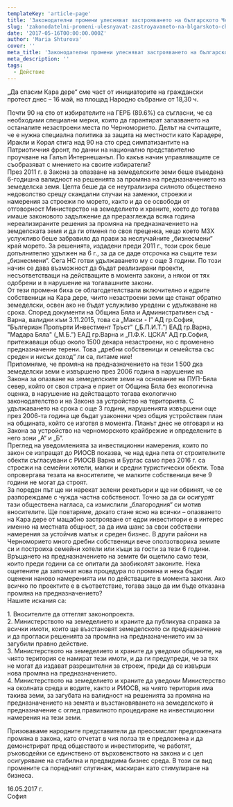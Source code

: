 ```yaml
---
templateKey: 'article-page'
title: 'Законодателни промени улесняват застрояването на българското Черноморие, но не в полза на „дребните собственици и семейства със среден и нисък доход“, както се твърди от вносителите'
slug: 'zakonodatelni-promeni-ulesnyavat-zastroyavaneto-na-blgarskoto-chernomorie-no-ne-v-polza-na-drebnite-sobstveniczi-i-semejstva-ss-sreden-i-nisk-dohod-kakto-se-tvrdi-ot-vnositelite'
date: '2017-05-16T00:00:00.000Z'
author: 'Maria Shturova'
cover: ''
meta_title: 'Законодателни промени улесняват застрояването на българското Черноморие, но не в полза на „дребните собственици и семейства със среден и нисък доход“, както се твърди от вносителите'
meta_description: ''
tags:
  - Действие
---
```


„Да спасим Кара дере“ сме част от инициаторите на граждански протест днес – 16 май, на площад Народно събрание от 18,30 ч.

Почти 90 на сто от избирателите на ГЕРБ (89.6%) са съгласни, че са необходими специални мерки, които да гарантират запазването на останалите незастроени места по Черноморието. Делът на считащите, че е нужна специална политика за защита на местности като Карадере, Иракли и Корал стига над 90 на сто сред симпатизантите на Патриотичния фронт, по данни на национално представително проучване на Галъп Интернешанъл. По какъв начин управляващите се съобразяват с мнението на своите избиратели?  
През 2011 г. в Закона за опазване на земеделските земи беше въведена 6-годишна валидност на решенията за промяна на предназначението на земеделска земя. Целта беше да се неутрализира силното обществено недоволство срещу скандални случаи на заменки, строежи и намерения за строежи по морето, както и да се освободи от отговорност Министерство на земеделието и храните, което до тогава имаше законовото задължение да преразглежда всяка година нереализираните решения за промяна на предназначението на земделската земя и да ги отменя по своя преценка, нещо което МЗХ услужливо беше забравило да прави за неслучайните „бизнесмени“ край морето. За решенията, издадени преди 2011 г., този срок беше допълнително удължен на 6 г., за да се даде отсрочка на същите тези „бизнесмени“. Сега НС готви удължаването му с още 3 години. По този начин се дава възможност да бъдат реализирани проекти, несъответстващи на действащите в момента закони, а някои от тях одобрени и в нарушение на тогавашните закони.  
От тези промени биха се облагодетелствали включително и едрите собственици на Кара дере, чиито незастроени земи ще станат обратно земеделски, освен ако не бъдат услужливо уредени с удължаване на срока. Според документи на Община Бяла и Административен съд - Варна, валидни към 3.11.2015, това са „Макси - І” АД гр.София, "Бългериан Пропърти Инвестмент Тръст" („Б.П.И.Т.”) ЕАД гр.Варна, "Мадара Бяла" („М.Б.”) ЕАД гр.Варна и „П.Ф.К. ЦСКА” АД гр.София, притежаващи общо около 1500 декара незастроени, но с променено предназначение терени. Това „дребни собственици и семейства със среден и нисък доход“ ли са, питаме ние!  
Припомняме, че промяна на предназначението на тези 1 500 дка земеделски земи е извършено през 2006 година в нарушение на Закона за опазване на земеделските земи на основание на ПУП-Бяла север, който от своя страна е приет от Община Бяла без екологична оценка, в нарушение на действащото тогава екологично законодателство и на Закона за устройство на територията. С удължаването на срока с още 3 години, нарушенията извършени още през 2006-та година ще бъдат узаконени чрез общия устройствен план на общината, който се изготвя в момента. Планът днес не отговаря и на Закона за устройство на черноморското крайбрежие и определените в него зони „А“ и „Б“.  
Преглед на уведомленията за инвестиционни намерения, които по закон се изпращат до РИОСВ показва, че над една пета от строителните обекти съгласувани с РИОСВ Варна и Бургас само през 2016 г. са строежи на семейни хотели, малки и средни туристически обекти. Това опровергава тезата на вносителите, че малките собственици вече 9 години не могат да строят.  
За пореден път ще ни нарекат зелени рекетьори и ще ни обвинят, че се разпореждаме с чужда частна собственост. Точно за да си осигурят тази обществена нагласа, са измислили „благородния“ си мотив вносителите. Ще повтаряме, докато стане ясно на всички – опазването на Кара дере от мащабно застрояване от едри инвеститори е в интерес именно на местната общност, за да има шанс за свои собствени намерения за устойчив малък и среден бизнес. В други райони на Черноморието много дребни собственици вече оползотвориха земите си и построиха семейни хотели или къщи за гости за тези 6 години. Връщането на предназначението на земите би ощетило само тези, които преди години са се опитали да заобиколят законите. Нека ощетените да започнат нова процедура по промяна и нека бъдат оценени наново намеренията им по действащите в момента закони. Ако всичко по проектите е в съответствие, тогава защо да им бъде отказана промяна на предназначението?  
Нашите искания са:

1\. Вносителите да оттеглят законопроекта.  
2\. Министерството на земеделието и храните да публикува справка за всички имоти, които ще възстановят земеделското си предназначение и да прогласи решенията за промяна на предназначението им за загубили правно действие.  
3\. Министерството на земеделието и храните да уведоми общините, на чиято територия се намират тези имоти, и да ги предупреди, че за тях не могат да издават разрешителни за строеж, преди да се извърши нова промяна на предназначението.  
4\. Министерството на земеделието и храните да уведоми Министерство на околната среда и водите, както и РИОСВ, на чиято територия има такива земи, за загубата на валидност на решенията за промяна на предназначението на земята и възстановяването на земеделското ѝ предназначение с оглед правилното процедиране на инвестиционни намерения на тези земи.

Призоваваме народните представители да преосмислят предложената промяна в закона, като отчетат в чия полза тя е предложена и да демонстрират пред обществото и инвеститорите, че работят, ръководейки се единствено от върховенството на закона и с цел осигуряване на стабилна и предвидима бизнес среда. В този си вид промените са поредният слугинаж, маскиран като стимулиране на бизнеса.

16.05.2017 г.  
София
